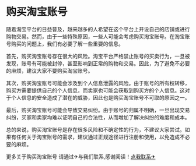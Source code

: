 # 购买淘宝账号

随着淘宝平台的日益普及，越来越多的人希望在这个平台上开设自己的店铺或进行购物交易。然而，由于一些特殊原因，一些人可能会考虑购买淘宝账号。在淘宝账号购买的问题上，我们有必要了解一些重要的信息。

首先，购买淘宝账号存在很大的风险。淘宝平台严格禁止账号的买卖行为，一旦被发现，账号有可能被封停，甚至影响到正常的购物和交易。因此，为了避免不必要的麻烦，建议大家不要购买淘宝账号。

其次，购买淘宝账号可能会涉及到个人信息泄露的风险。由于账号的所有权转移，购买方需要提供自己的个人信息，而卖家也可能会获取到购买方的个人信息。这对于个人信息的安全造成了潜在的威胁，因此也是购买淘宝账号不可取的原因之一。

最后，购买淘宝账号可能会导致交易纠纷。由于账号的归属不明确，一旦出现交易纠纷，买家和卖家均难以证明自己的合法性，从而增加了解决纠纷的难度和成本。

总的来说，购买淘宝账号是存在很多风险和不确定性的行为，不建议大家尝试。如果有任何关于淘宝账号的需求，建议通过正规途径进行注册和使用，以免造成不必要的麻烦。

更多关于购买淘宝账号 请通过✈与我们联系,感谢阅读！[点我联系✈](https://bbs.k02.cc)